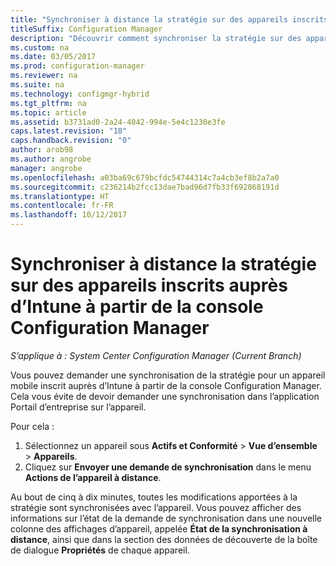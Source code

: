 ```yaml
---
title: "Synchroniser à distance la stratégie sur des appareils inscrits auprès d’Intune"
titleSuffix: Configuration Manager
description: "Découvrir comment synchroniser la stratégie sur des appareils inscrits auprès d’Intune à partir de la console Configuration Manager"
ms.custom: na
ms.date: 03/05/2017
ms.prod: configuration-manager
ms.reviewer: na
ms.suite: na
ms.technology: configmgr-hybrid
ms.tgt_pltfrm: na
ms.topic: article
ms.assetid: b3731ad0-2a24-4042-994e-5e4c1230e3fe
caps.latest.revision: "18"
caps.handback.revision: "0"
author: arob98
ms.author: angrobe
manager: angrobe
ms.openlocfilehash: a03ba69c679bcfdc54744314c7a4cb3ef8b2a7a0
ms.sourcegitcommit: c236214b2fcc13dae7bad96d7fb33f692868191d
ms.translationtype: HT
ms.contentlocale: fr-FR
ms.lasthandoff: 10/12/2017
---
```

# <a name="remotely-synchronize-policy-on-intune-enrolled-devices-from-the-configuration-manager-console"></a>Synchroniser à distance la stratégie sur des appareils inscrits auprès d’Intune à partir de la console Configuration Manager

*S’applique à : System Center Configuration Manager (Current Branch)*


Vous pouvez demander une synchronisation de la stratégie pour un appareil mobile inscrit auprès d’Intune à partir de la console Configuration Manager. Cela vous évite de devoir demander une synchronisation dans l’application Portail d’entreprise sur l’appareil. 

Pour cela :

1.  Sélectionnez un appareil sous **Actifs et Conformité** > **Vue d’ensemble** > **Appareils**.
2.  Cliquez sur **Envoyer une demande de synchronisation** dans le menu **Actions de l’appareil à distance**.


Au bout de cinq à dix minutes, toutes les modifications apportées à la stratégie sont synchronisées avec l’appareil. Vous pouvez afficher des informations sur l’état de la demande de synchronisation dans une nouvelle colonne des affichages d’appareil, appelée **État de la synchronisation à distance**, ainsi que dans la section des données de découverte de la boîte de dialogue **Propriétés** de chaque appareil.

